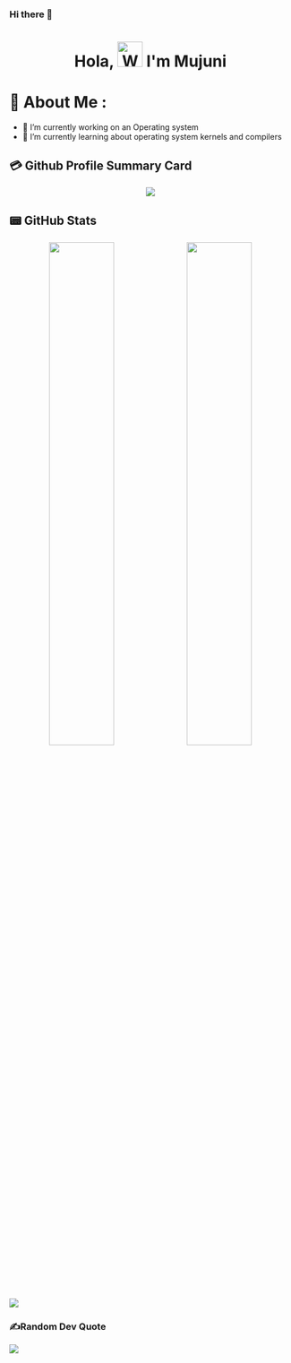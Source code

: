 ### Hi there 👋

<!--
**MujuniReal/MujuniReal** is a ✨ _special_ ✨ repository because its `README.md` (this file) appears on your GitHub profile.

Here are some ideas to get you started:

- 🔭 I’m currently working on ...
- 🌱 I’m currently learning ...
- 👯 I’m looking to collaborate on ...
- 🤔 I’m looking for help with ...
- 💬 Ask me about ...
- 📫 How to reach me: ...
- 😄 Pronouns: ...
- ⚡ Fun fact: ...
-->
<h1 align="center"> Hola, <img src="https://raw.githubusercontent.com/nixin72/nixin72/master/wave.gif" 
         alt="Waving hand animated gif"
         height="45"
         width="45" /> I'm Mujuni</h1>

# 💫 About Me :
- 🔭 I’m currently working on an Operating system
- 🌱 I’m currently learning about operating system kernels and compilers
  
## 💳 Github Profile Summary Card
<p align="center">
  <img src="https://github-profile-summary-cards.vercel.app/api/cards/profile-details?username=MujuniReal&theme=monokai"/>
</p>

  ## 📟 GitHub Stats
<p align="center">
	<img width="48%" src="https://github-readme-stats.vercel.app/api?username=MujuniReal&show_icons=true&theme=monokai" />
	<img width="48%" src="https://github-readme-streak-stats.herokuapp.com/?user=MujuniReal&theme=monokai" />
</p>

![](http://github-profile-summary-cards.vercel.app/api/cards/repos-per-language?username=vn7n24fzkq&theme=default) 

### ✍️Random Dev Quote
![](https://quotes-github-readme.vercel.app/api?type=horizontal&theme=monokai)
